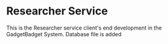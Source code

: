 # Researcher Service

This is the Researcher service client's end development in the GadgetBadget System.
Database file is added
